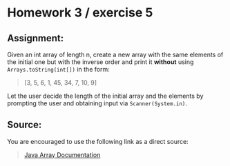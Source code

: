 # Homework 3 / exercise 5

## Assignment:
Given an int array of length n, create a new array with the same elements of the initial one but with the inverse order and print it **without** using `Arrays.toString(int[])` in the form:
> [3, 5, 6, 1, 45, 34, 7, 10, 9]

Let the user decide the length of the initial array and the elements by prompting the user and obtaining input via `Scanner(System.in)`.
## Source:
You are encouraged to use the following link as a direct source:
> [Java Array Documentation](https://docs.oracle.com/javase/tutorial/java/nutsandbolts/arrays.html)